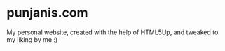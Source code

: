 # punjanis.com
My personal website, created with the help of HTML5Up, and tweaked to my liking by me :)

